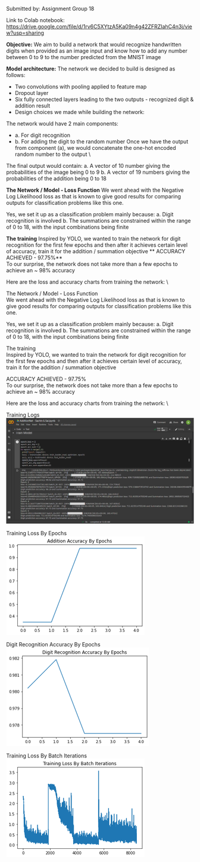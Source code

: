 Submitted by: Assignment Group 18

Link to Colab notebook: https://drive.google.com/file/d/1rv6C5XYtzA5Ka09n4g42ZFRZIahC4n3j/view?usp=sharing

**Objective:**
We aim to build a network that would recognize handwritten digits when provided as an image input and know how to add any number between 0 to 9 to the number predicted from the MNIST image

**Model architecture:**
The network we decided to build is designed as follows:

- Two convolutions with pooling applied to feature map
- Dropout layer
- Six fully connected layers leading to the two outputs - recognized digit & addition result
- Design choices we made while building the network:

The network would have 2 main components: 
- a. For digit recognition 
- b. For adding the digit to the random number
Once we have the output from component (a), we would concatenate the one-hot encoded random number to the output
\

The final output would contain: a. A vector of 10 number giving the probabilities of the image being 0 to 9 b. A vector of 19 numbers giving the probabilities of the addition being 0 to 18

**The Network / Model - Loss Function**
We went ahead with the Negative Log Likelihood loss as that is known to give good results for comparing outputs for classification problems like this one.

Yes, we set it up as a classification problem mainly because: a. Digit recognition is involved b. The summations are constrained within the range of 0 to 18, with the input combinations being finite

**The training**
Inspired by YOLO, we wanted to train the network for digit recognition for the first few epochs and then after it achieves certain level of accuracy, train it for the addition / summation objective
**
ACCURACY ACHIEVED - 97.75%** \
To our surprise, the network does not take more than a few epochs to achieve an ~ 98% accuracy

Here are the loss and accuracy charts from training the network:
\

The Network / Model - Loss Function \
We went ahead with the Negative Log Likelihood loss as that is known to give good results for comparing outputs for classification problems like this one.

Yes, we set it up as a classification problem mainly because: a. Digit recognition is involved b. The summations are constrained within the range of 0 to 18, with the input combinations being finite

The training \
Inspired by YOLO, we wanted to train the network for digit recognition for the first few epochs and then after it achieves certain level of accuracy, train it for the addition / summation objective

ACCURACY ACHIEVED - 97.75% \
To our surprise, the network does not take more than a few epochs to achieve an ~ 98% accuracy

Here are the loss and accuracy charts from training the network: \

Training Logs \
![Alt text](training_logs.png)

Training Loss By Epochs \
![Alt text](test_acc_by_epochs_aa.png)

Digit Recognition Accuracy By Epochs \
![Alt text](test_acc_by_epochs_dra.png)

Training Loss By Batch Iterations \
![Alt text](training_loss_by_batch_iterations.png)

